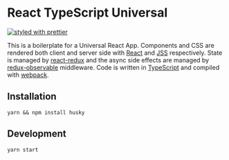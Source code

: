 # React TypeScript Universal

[![styled with prettier](https://img.shields.io/badge/styled_with-prettier-ff69b4.svg)](https://github.com/prettier/prettier)

This is a boilerplate for a Universal React App. Components and CSS are rendered both client and server side with [React](https://facebook.github.io/react/) and [JSS](http://cssinjs.org/) respectively. State is managed by [react-redux](https://github.com/reactjs/react-redux) and the async side effects are managed by [redux-observable](https://redux-observable.js.org/) middleware. Code is written in [TypeScript](https://www.typescriptlang.org/) and compiled with [webpack](http://webpack.github.io/).

## Installation
```
yarn && npm install husky
```

## Development
```
yarn start
```

